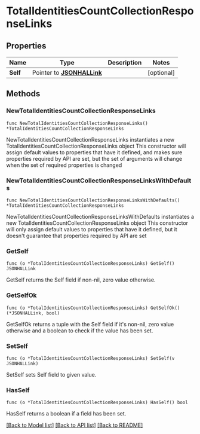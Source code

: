 # TotalIdentitiesCountCollectionResponseLinks

## Properties

Name | Type | Description | Notes
------------ | ------------- | ------------- | -------------
**Self** | Pointer to [**JSONHALLink**](JSONHALLink.md) |  | [optional] 

## Methods

### NewTotalIdentitiesCountCollectionResponseLinks

`func NewTotalIdentitiesCountCollectionResponseLinks() *TotalIdentitiesCountCollectionResponseLinks`

NewTotalIdentitiesCountCollectionResponseLinks instantiates a new TotalIdentitiesCountCollectionResponseLinks object
This constructor will assign default values to properties that have it defined,
and makes sure properties required by API are set, but the set of arguments
will change when the set of required properties is changed

### NewTotalIdentitiesCountCollectionResponseLinksWithDefaults

`func NewTotalIdentitiesCountCollectionResponseLinksWithDefaults() *TotalIdentitiesCountCollectionResponseLinks`

NewTotalIdentitiesCountCollectionResponseLinksWithDefaults instantiates a new TotalIdentitiesCountCollectionResponseLinks object
This constructor will only assign default values to properties that have it defined,
but it doesn't guarantee that properties required by API are set

### GetSelf

`func (o *TotalIdentitiesCountCollectionResponseLinks) GetSelf() JSONHALLink`

GetSelf returns the Self field if non-nil, zero value otherwise.

### GetSelfOk

`func (o *TotalIdentitiesCountCollectionResponseLinks) GetSelfOk() (*JSONHALLink, bool)`

GetSelfOk returns a tuple with the Self field if it's non-nil, zero value otherwise
and a boolean to check if the value has been set.

### SetSelf

`func (o *TotalIdentitiesCountCollectionResponseLinks) SetSelf(v JSONHALLink)`

SetSelf sets Self field to given value.

### HasSelf

`func (o *TotalIdentitiesCountCollectionResponseLinks) HasSelf() bool`

HasSelf returns a boolean if a field has been set.


[[Back to Model list]](../README.md#documentation-for-models) [[Back to API list]](../README.md#documentation-for-api-endpoints) [[Back to README]](../README.md)


